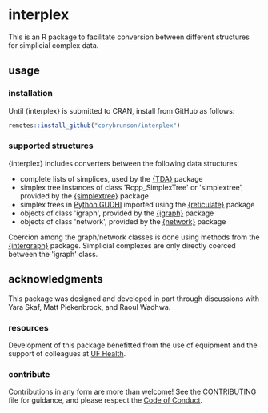 # interplex

This is an R package to facilitate conversion between different structures for simplicial complex data.

## usage

### installation

Until {interplex} is submitted to CRAN, install from GitHub as follows:

```r
remotes::install_github("corybrunson/interplex")
```

### supported structures

{interplex} includes converters between the following data structures:

* complete lists of simplices, used by the [{TDA}](https://cran.r-project.org/package=TDA) package
* simplex tree instances of class 'Rcpp_SimplexTree' or 'simplextree',
  provided by the [{simplextree}](https://github.com/peekxc/simplextree) package
* simplex trees in [Python GUDHI](https://gudhi.inria.fr/python/latest/) imported using the [{reticulate}](https://rstudio.github.io/reticulate/) package
* objects of class 'igraph', provided by the [{igraph}](https://igraph.org/r/) package
* objects of class 'network', provided by the [{network}](https://github.com/statnet/network) package

Coercion among the graph/network classes is done using methods from the [{intergraph}](https://mbojan.github.io/intergraph/) package. Simplicial complexes are only directly coerced between the 'igraph' class.

## acknowledgments

This package was designed and developed in part through discussions with Yara Skaf, Matt Piekenbrock, and Raoul Wadhwa.

### resources

Development of this package benefitted from the use of equipment and the
support of colleagues at [UF Health](https://ufhealth.org/).

### contribute

Contributions in any form are more than welcome!
See the
[CONTRIBUTING](https://github.com/corybrunson/interplex/blob/main/CONTRIBUTING.md)
file for guidance, and please respect the [Code of
Conduct](https://github.com/corybrunson/interplex/blob/main/CODE_OF_CONDUCT.md).
